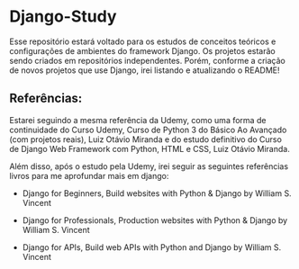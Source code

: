 # Django-Study
Esse repositório estará voltado para os estudos de conceitos teóricos e configurações de ambientes do framework Django. Os projetos estarão sendo criados em repositórios independentes. Porém, conforme a criação de novos projetos que use Django, irei listando e atualizando o README!

## Referências:
Estarei seguindo a mesma referência da Udemy, como uma forma de continuidade do Curso Udemy, Curso de Python 3 do Básico Ao Avançado (com projetos reais), Luiz Otávio Miranda e do estudo definitivo do Curso de Django Web Framework com Python, HTML e CSS, Luiz Otávio Miranda.

Além disso, após o estudo pela Udemy, irei seguir as seguintes referências livros para me aprofundar mais em django:

- Django for Beginners, Build websites with Python & Django by William S. Vincent

- Django for Professionals, Production websites with Python & Django by William S. Vincent

- Django for APIs, Build web APIs with Python and Django by William S. Vincent
